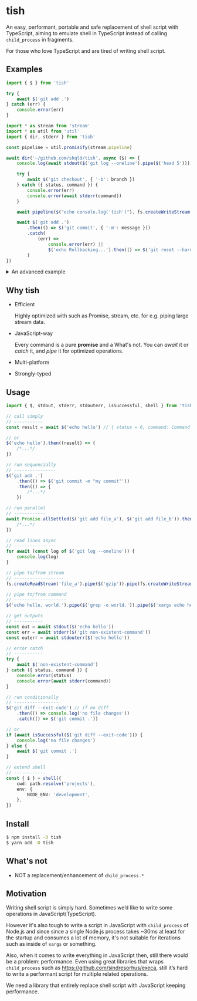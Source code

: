 # tish

An easy, performant, portable and safe replacement of shell script with TypeScript, aiming to emulate shell in TypeScript instead of calling `child_process` in fragments.

For those who love TypeScript and are tired of writing shell script.

## Examples

```ts
import { $ } from 'tish'

try {
    await $('git add .')
} catch (err) {
    console.error(err)
}
```

```ts
import * as stream from 'stream'
import * as util from 'util'
import { dir, stderr } from 'tish'

const pipeline = util.promisify(stream.pipeline)

await dir('~/github.com/shqld/tish', async ($) => {
    console.log(await stdout($('git log --oneline').pipe($('head 5'))))

    try {
        await $('git checkout', { '-b': branch })
    } catch ({ status, command }) {
        console.error(err)
        console.error(await stderr(command))
    }

    await pipeline($("echo console.log('tish')"), fs.createWriteStream('./index.js'))

    await $('git add .')
        .then(() => $('git commit', { '-m': message }))
        .catch(
            (err) =>
                console.error(err) ||
                $('echo Rollbacking...').then(() => $('git reset --hard HEAD'))
        )
})
```

<details>
<summary>An advanced example</summary>

```ts
if (await isFileChanged()) {
    await addAndCommit({
        path: '.',
        message: 'Fix a bug',
        opts: { fixup: 'HEAD~1' },
    })

    console.log(await getCommitLogs(3))
}

async function isFileChanged(): Promise<boolean> {
    const isLocalClean = isSuccessfully($('git diff --exit-code'))
    return !isLocalClean
}

interface Log {
    hash: string
    message: string
}

async function getCommitLogs({ lines = 5 }): Promise<Array<Log>> {
    const rawLogs = await stdout($(`git log --oneline ..HEAD~${lines}`))

    return rawLogs.map((log) => ({
        hash: log.slice(0, 7),
        message: log.slice(8),
    }))
}

async function addAndCommit({
    path,
    message,
    opts,
}: {
    path: string
    message: string
    opts: Partial<{ squash: string; fixup: string }>
}): Command {
    return $('git add', [path]).then(
        $('git commit'),
        args({
            '--message': message,
            '--squash': opts.squash,
            '--fixup': opts.fixup,
        })
    )
}
```

</details>

## Why tish

-   Efficient

    Highly optimized with such as Promise, stream, etc. for e.g. piping large stream data.

-   JavaScript-way

    Every command is a pure **promise** and a What's not. You can _await_ it or _catch_ it, and _pipe_ it for optimized operations.

-   Multi-platform

-   Strongly-typed

## Usage

```ts
import { $, stdout, stderr, stdouterr, isSuccessful, shell } from 'tish'

// call simply
// -----------
const result = await $('echo hello') // { status = 0, command: Command }

// or
$('echo hello').then((result) => {
    /*...*/
})

// run sequencially
// ----------------
$('git add .')
    .then(() => $('git commit -m "my commit"'))
    .then(() => {
        /*...*/
    })

// run parallel
// ------------
await Promise.allSettled($('git add file_a'), $('git add file_b')).then((results) => {
    /*...*/
})

// read lines async
// ----------------
for await (const log of $('git log --oneline')) {
    console.log(log)
}

// pipe to/from stream
// -------------------
fs.createReadStream('file_a').pipe($('gzip')).pipe(fs.createWriteStream('file_b'))

// pipe to/from command
// --------------------
$('echo hello, world.').pipe($('grep -o world.')).pipe($('xargs echo hello,')) // hello, world.

// get outputs
// -----------
const out = await stdout($('echo hello'))
const err = await stderr($('git non-existent-command'))
const outerr = await stdouterr($('echo hello'))

// error catch
// -----------
try {
    await $('non-existent-command')
} catch ({ status, command }) {
    console.error(status)
    console.error(await stderr(command))
}

// run conditionally
// -----------------
$('git diff --exit-code') // if no diff
    .then(() => console.log('no file changes'))
    .catch(() => $('git commit .'))

// or
if (await isSuccessful($('git diff --exit-code'))) {
    console.log('no file changes')
} else {
    await $('git commit .')
}

// extend shell
// ------------
const { $ } = shell({
    cwd: path.resolve('projects'),
    env: {
        NODE_ENV: 'development',
    },
})
```

## Install

```sh
$ npm install -D tish
$ yarn add -D tish
```

## What's not

-   NOT a replacement/enhancement of `child_process.*`

## Motivation

Writing shell script is simply hard. Sometimes we’d like to write some operations in JavaScript(TypeScript).

However it's also tough to write a script in JavaScript with `child_process` of Node.js and since since a single Node.js process takes ~30ms at least for the startup and consumes a lot of memory, it's not suitable for iterations such as inside of `xargs` or something.

Also, when it comes to write everything in JavaScript then, still there would be a problem: performance. Even using great libraries that wraps `child_process` such as https://github.com/sindresorhus/execa, still it’s hard to write a performant script for multiple related operations.

We need a library that entirely replace shell script with JavaScript keeping performance.

